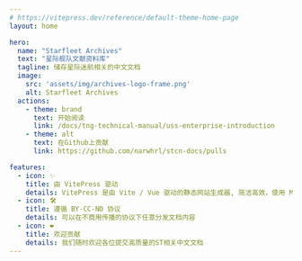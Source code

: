 ```yaml
---
# https://vitepress.dev/reference/default-theme-home-page
layout: home

hero:
  name: "Starfleet Archives"
  text: "星际舰队文献资料库"
  tagline: 储存星际迷航相关的中文文档
  image:
    src: 'assets/img/archives-logo-frame.png'
    alt: Starfleet Archives
  actions:
    - theme: brand
      text: 开始阅读
      link: /docs/tng-technical-manual/uss-enterprise-introduction
    - theme: alt
      text: 在Github上贡献
      link: https://github.com/narwhrl/stcn-docs/pulls

features:
  - icon: ✨
    title: 由 VitePress 驱动
    details: VitePress 是由 Vite / Vue 驱动的静态网站生成器, 简洁高效，使用 Markdown 语法。
  - icon: 🛠️
    title: 遵循 BY-CC-ND 协议
    details: 可以在不商用传播的协议下任意分发文档内容
  - icon: ❤️
    title: 欢迎贡献
    details: 我们随时欢迎各位提交高质量的ST相关中文文档
---
```


